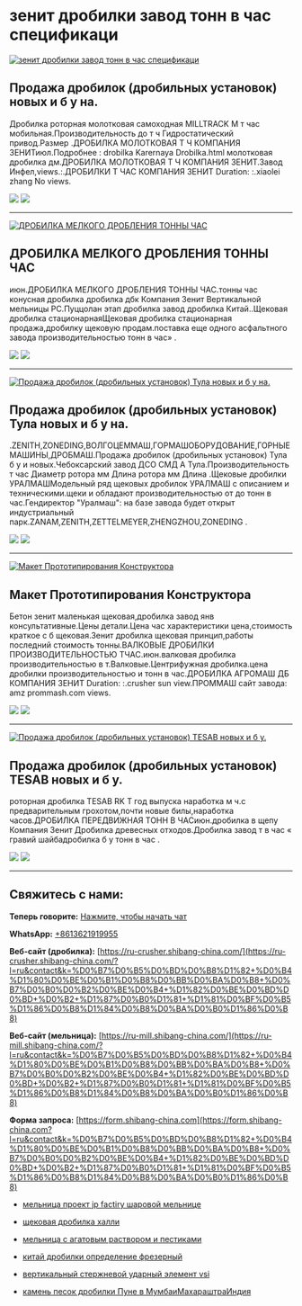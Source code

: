 # зенит дробилки завод тонн в час спецификаци

<a href="https://swt.shibang-china.com/?l=ru&img&k=%D0%B7%D0%B5%D0%BD%D0%B8%D1%82+%D0%B4%D1%80%D0%BE%D0%B1%D0%B8%D0%BB%D0%BA%D0%B8+%D0%B7%D0%B0%D0%B2%D0%BE%D0%B4+%D1%82%D0%BE%D0%BD%D0%BD+%D0%B2+%D1%87%D0%B0%D1%81+%D1%81%D0%BF%D0%B5%D1%86%D0%B8%D1%84%D0%B8%D0%BA%D0%B0%D1%86%D0%B8" target="_blank">![зенит дробилки завод тонн в час спецификаци](http://static.shibang-china.com/all-800x300/799.jpg)</a>

## Продажа дробилок (дробильных установок) новых и б у на.
Дробилка роторная молотковая самоходная MILLTRACK M т час мобильная.Производительность до т ч Гидростатический привод.Размер&nbsp;.ДРОБИЛКА МОЛОТКОВАЯ Т Ч КОМПАНИЯ ЗЕНИТиюл.Подробнее : drobilka Karernaya Drobilka.html молотковая дробилка дм.ДРОБИЛКА МОЛОТКОВАЯ Т Ч КОМПАНИЯ ЗЕНИТ.Завод Инфел,views.:.ДРОБИЛКИ Т ЧАС КОМПАНИЯ ЗЕНИТ Duration: :.xiaolei zhang No views.


<a href="https://whatsapp.shibangsoft.com/WhatsApp.php" target="_blank" title="WhatsApp">![](http://static.shibang-china.com/icon/whatsapp.png)</a> <a href="https://swt.shibang-china.com/?l=ru&icon&k=%D0%B7%D0%B5%D0%BD%D0%B8%D1%82+%D0%B4%D1%80%D0%BE%D0%B1%D0%B8%D0%BB%D0%BA%D0%B8+%D0%B7%D0%B0%D0%B2%D0%BE%D0%B4+%D1%82%D0%BE%D0%BD%D0%BD+%D0%B2+%D1%87%D0%B0%D1%81+%D1%81%D0%BF%D0%B5%D1%86%D0%B8%D1%84%D0%B8%D0%BA%D0%B0%D1%86%D0%B8" target="_blank">![](http://static.shibang-china.com/icon/chat-ru.png)</a>

---

<a href="https://swt.shibang-china.com/?l=ru&img&k=%D0%B7%D0%B5%D0%BD%D0%B8%D1%82+%D0%B4%D1%80%D0%BE%D0%B1%D0%B8%D0%BB%D0%BA%D0%B8+%D0%B7%D0%B0%D0%B2%D0%BE%D0%B4+%D1%82%D0%BE%D0%BD%D0%BD+%D0%B2+%D1%87%D0%B0%D1%81+%D1%81%D0%BF%D0%B5%D1%86%D0%B8%D1%84%D0%B8%D0%BA%D0%B0%D1%86%D0%B8" target="_blank">![ДРОБИЛКА МЕЛКОГО ДРОБЛЕНИЯ ТОННЫ ЧАС](http://static.shibang-china.com/all-800x300/1254.jpg)</a>

## ДРОБИЛКА МЕЛКОГО ДРОБЛЕНИЯ ТОННЫ ЧАС
июн.ДРОБИЛКА МЕЛКОГО ДРОБЛЕНИЯ ТОННЫ ЧАС.тонны час конусная дробилка дробилка дбк Компания Зенит Вертикальной мельницы РС.Пуццолан этап дробилка завод дробилка Китай..Щековая дробилка стационарнаяЩековая дробилка стационарная продажа,дробилку щековую продам.поставка еще одного асфальтного завода производительностью тонн в час»&nbsp;.


<a href="https://whatsapp.shibangsoft.com/WhatsApp.php" target="_blank" title="WhatsApp">![](http://static.shibang-china.com/icon/whatsapp.png)</a> <a href="https://swt.shibang-china.com/?l=ru&icon&k=%D0%B7%D0%B5%D0%BD%D0%B8%D1%82+%D0%B4%D1%80%D0%BE%D0%B1%D0%B8%D0%BB%D0%BA%D0%B8+%D0%B7%D0%B0%D0%B2%D0%BE%D0%B4+%D1%82%D0%BE%D0%BD%D0%BD+%D0%B2+%D1%87%D0%B0%D1%81+%D1%81%D0%BF%D0%B5%D1%86%D0%B8%D1%84%D0%B8%D0%BA%D0%B0%D1%86%D0%B8" target="_blank">![](http://static.shibang-china.com/icon/chat-ru.png)</a>

---

<a href="https://swt.shibang-china.com/?l=ru&img&k=%D0%B7%D0%B5%D0%BD%D0%B8%D1%82+%D0%B4%D1%80%D0%BE%D0%B1%D0%B8%D0%BB%D0%BA%D0%B8+%D0%B7%D0%B0%D0%B2%D0%BE%D0%B4+%D1%82%D0%BE%D0%BD%D0%BD+%D0%B2+%D1%87%D0%B0%D1%81+%D1%81%D0%BF%D0%B5%D1%86%D0%B8%D1%84%D0%B8%D0%BA%D0%B0%D1%86%D0%B8" target="_blank">![Продажа дробилок (дробильных установок) Тула новых и б у на.](http://static.shibang-china.com/all-800x300/1428.jpg)</a>

## Продажа дробилок (дробильных установок) Тула новых и б у на.
.ZENITH,ZONEDING,ВОЛГОЦЕММАШ,ГОРМАШОБОРУДОВАНИЕ,ГОРНЫЕ МАШИНЫ,ДРОБМАШ.Продажа дробилок (дробильных установок) Тула б у и новых.Чебоксарский завод ДСО СМД А Тула.Производительность т час Диаметр ротора мм Длина ротора мм Длина&nbsp;.Щековые дробилки УРАЛМАШМодельный ряд щековых дробилок УРАЛМАШ с описанием и техническими.щеки и обладают производительностью от до тонн в час.Гендиректор &quot;Уралмаш&quot;: на базе завода будет открыт индустриальный парк.ZANAM,ZENITH,ZETTELMEYER,ZHENGZHOU,ZONEDING&nbsp;.


<a href="https://whatsapp.shibangsoft.com/WhatsApp.php" target="_blank" title="WhatsApp">![](http://static.shibang-china.com/icon/whatsapp.png)</a> <a href="https://swt.shibang-china.com/?l=ru&icon&k=%D0%B7%D0%B5%D0%BD%D0%B8%D1%82+%D0%B4%D1%80%D0%BE%D0%B1%D0%B8%D0%BB%D0%BA%D0%B8+%D0%B7%D0%B0%D0%B2%D0%BE%D0%B4+%D1%82%D0%BE%D0%BD%D0%BD+%D0%B2+%D1%87%D0%B0%D1%81+%D1%81%D0%BF%D0%B5%D1%86%D0%B8%D1%84%D0%B8%D0%BA%D0%B0%D1%86%D0%B8" target="_blank">![](http://static.shibang-china.com/icon/chat-ru.png)</a>

---

<a href="https://swt.shibang-china.com/?l=ru&img&k=%D0%B7%D0%B5%D0%BD%D0%B8%D1%82+%D0%B4%D1%80%D0%BE%D0%B1%D0%B8%D0%BB%D0%BA%D0%B8+%D0%B7%D0%B0%D0%B2%D0%BE%D0%B4+%D1%82%D0%BE%D0%BD%D0%BD+%D0%B2+%D1%87%D0%B0%D1%81+%D1%81%D0%BF%D0%B5%D1%86%D0%B8%D1%84%D0%B8%D0%BA%D0%B0%D1%86%D0%B8" target="_blank">![Макет Прототипирования Конструктора](http://static.shibang-china.com/all-800x300/1510.jpg)</a>

## Макет Прототипирования Конструктора
Бетон зенит маленькая щековая,дробилка завод янв консультативные.Цены детали.Цена час характеристики цена,стоимость краткое с б щековая.Зенит дробилка щековая принцип,работы последний стоимость тонны.ВАЛКОВЫЕ ДРОБИЛКИ ПРОИЗВОДИТЕЛЬНОСТЬЮ ТЧАС.июн.валковая дробилка производительностью в т.Валковые.Центрифужная дробилка.цена дробилки производительностью и тонн в час.ДРОБИЛКА АГРОМАШ ДБ КОМПАНИЯ ЗЕНИТ Duration: :.crusher sun view.ПРОММАШ сайт завода: amz prommash.com views.


<a href="https://whatsapp.shibangsoft.com/WhatsApp.php" target="_blank" title="WhatsApp">![](http://static.shibang-china.com/icon/whatsapp.png)</a> <a href="https://swt.shibang-china.com/?l=ru&icon&k=%D0%B7%D0%B5%D0%BD%D0%B8%D1%82+%D0%B4%D1%80%D0%BE%D0%B1%D0%B8%D0%BB%D0%BA%D0%B8+%D0%B7%D0%B0%D0%B2%D0%BE%D0%B4+%D1%82%D0%BE%D0%BD%D0%BD+%D0%B2+%D1%87%D0%B0%D1%81+%D1%81%D0%BF%D0%B5%D1%86%D0%B8%D1%84%D0%B8%D0%BA%D0%B0%D1%86%D0%B8" target="_blank">![](http://static.shibang-china.com/icon/chat-ru.png)</a>

---

<a href="https://swt.shibang-china.com/?l=ru&img&k=%D0%B7%D0%B5%D0%BD%D0%B8%D1%82+%D0%B4%D1%80%D0%BE%D0%B1%D0%B8%D0%BB%D0%BA%D0%B8+%D0%B7%D0%B0%D0%B2%D0%BE%D0%B4+%D1%82%D0%BE%D0%BD%D0%BD+%D0%B2+%D1%87%D0%B0%D1%81+%D1%81%D0%BF%D0%B5%D1%86%D0%B8%D1%84%D0%B8%D0%BA%D0%B0%D1%86%D0%B8" target="_blank">![Продажа дробилок (дробильных установок) TESAB новых и б у.](http://static.shibang-china.com/all-800x300/902.jpg)</a>

## Продажа дробилок (дробильных установок) TESAB новых и б у.
роторная дробилка TESAB RK Т год выпуска наработка м ч.с предварительным грохотом,почти новые билы,наработка часов.ДРОБИЛКА ПЕРЕДВИЖНАЯ ТОНН В ЧАСиюн.дробилка в щепу Компания Зенит Дробилка древесных отходов.Дробилка завод т в час « гравий шайбадробилка б у тонн в час&nbsp;.


<a href="https://whatsapp.shibangsoft.com/WhatsApp.php" target="_blank" title="WhatsApp">![](http://static.shibang-china.com/icon/whatsapp.png)</a> <a href="https://swt.shibang-china.com/?l=ru&icon&k=%D0%B7%D0%B5%D0%BD%D0%B8%D1%82+%D0%B4%D1%80%D0%BE%D0%B1%D0%B8%D0%BB%D0%BA%D0%B8+%D0%B7%D0%B0%D0%B2%D0%BE%D0%B4+%D1%82%D0%BE%D0%BD%D0%BD+%D0%B2+%D1%87%D0%B0%D1%81+%D1%81%D0%BF%D0%B5%D1%86%D0%B8%D1%84%D0%B8%D0%BA%D0%B0%D1%86%D0%B8" target="_blank">![](http://static.shibang-china.com/icon/chat-ru.png)</a>

---
## Свяжитесь с нами:

**Теперь говорите:** [Нажмите, чтобы начать чат](https://swt.shibang-china.com?l=ru&contact&k=%D0%B7%D0%B5%D0%BD%D0%B8%D1%82+%D0%B4%D1%80%D0%BE%D0%B1%D0%B8%D0%BB%D0%BA%D0%B8+%D0%B7%D0%B0%D0%B2%D0%BE%D0%B4+%D1%82%D0%BE%D0%BD%D0%BD+%D0%B2+%D1%87%D0%B0%D1%81+%D1%81%D0%BF%D0%B5%D1%86%D0%B8%D1%84%D0%B8%D0%BA%D0%B0%D1%86%D0%B8)

**WhatsApp:**  [+8613621919955](https://whatsapp.shibangsoft.com/WhatsApp.php)

**Веб-сайт (дробилка):** [https://ru-crusher.shibang-china.com/](https://ru-crusher.shibang-china.com/?l=ru&contact&k=%D0%B7%D0%B5%D0%BD%D0%B8%D1%82+%D0%B4%D1%80%D0%BE%D0%B1%D0%B8%D0%BB%D0%BA%D0%B8+%D0%B7%D0%B0%D0%B2%D0%BE%D0%B4+%D1%82%D0%BE%D0%BD%D0%BD+%D0%B2+%D1%87%D0%B0%D1%81+%D1%81%D0%BF%D0%B5%D1%86%D0%B8%D1%84%D0%B8%D0%BA%D0%B0%D1%86%D0%B8)

**Веб-сайт (мельница):** [https://ru-mill.shibang-china.com/](https://ru-mill.shibang-china.com/?l=ru&contact&k=%D0%B7%D0%B5%D0%BD%D0%B8%D1%82+%D0%B4%D1%80%D0%BE%D0%B1%D0%B8%D0%BB%D0%BA%D0%B8+%D0%B7%D0%B0%D0%B2%D0%BE%D0%B4+%D1%82%D0%BE%D0%BD%D0%BD+%D0%B2+%D1%87%D0%B0%D1%81+%D1%81%D0%BF%D0%B5%D1%86%D0%B8%D1%84%D0%B8%D0%BA%D0%B0%D1%86%D0%B8)

**Форма запроса:** [https://form.shibang-china.com](https://form.shibang-china.com?l=ru&contact&k=%D0%B7%D0%B5%D0%BD%D0%B8%D1%82+%D0%B4%D1%80%D0%BE%D0%B1%D0%B8%D0%BB%D0%BA%D0%B8+%D0%B7%D0%B0%D0%B2%D0%BE%D0%B4+%D1%82%D0%BE%D0%BD%D0%BD+%D0%B2+%D1%87%D0%B0%D1%81+%D1%81%D0%BF%D0%B5%D1%86%D0%B8%D1%84%D0%B8%D0%BA%D0%B0%D1%86%D0%B8)

* [мельница проект jp factiry шаровой мельнице](../111/%D0%BC%D0%B5%D0%BB%D1%8C%D0%BD%D0%B8%D1%86%D0%B0%20%D0%BF%D1%80%D0%BE%D0%B5%D0%BA%D1%82%20jp%20factiry%20%D1%88%D0%B0%D1%80%D0%BE%D0%B2%D0%BE%D0%B9%20%D0%BC%D0%B5%D0%BB%D1%8C%D0%BD%D0%B8%D1%86%D0%B5.md)

* [щековая дробилка халли](../109/%D1%89%D0%B5%D0%BA%D0%BE%D0%B2%D0%B0%D1%8F%20%D0%B4%D1%80%D0%BE%D0%B1%D0%B8%D0%BB%D0%BA%D0%B0%20%D1%85%D0%B0%D0%BB%D0%BB%D0%B8.md)

* [мельница с агатовым раствором и пестиками](../119/%D0%BC%D0%B5%D0%BB%D1%8C%D0%BD%D0%B8%D1%86%D0%B0%20%D1%81%20%D0%B0%D0%B3%D0%B0%D1%82%D0%BE%D0%B2%D1%8B%D0%BC%20%D1%80%D0%B0%D1%81%D1%82%D0%B2%D0%BE%D1%80%D0%BE%D0%BC%20%D0%B8%20%D0%BF%D0%B5%D1%81%D1%82%D0%B8%D0%BA%D0%B0%D0%BC%D0%B8.md)

* [китай дробилки определение фрезерный](../110/%D0%BA%D0%B8%D1%82%D0%B0%D0%B9%20%D0%B4%D1%80%D0%BE%D0%B1%D0%B8%D0%BB%D0%BA%D0%B8%C2%A0%D0%BE%D0%BF%D1%80%D0%B5%D0%B4%D0%B5%D0%BB%D0%B5%D0%BD%D0%B8%D0%B5%20%D1%84%D1%80%D0%B5%D0%B7%D0%B5%D1%80%D0%BD%D1%8B%D0%B9.md)

* [вертикальный стержневой ударный элемент vsi](../120/%D0%B2%D0%B5%D1%80%D1%82%D0%B8%D0%BA%D0%B0%D0%BB%D1%8C%D0%BD%D1%8B%D0%B9%20%D1%81%D1%82%D0%B5%D1%80%D0%B6%D0%BD%D0%B5%D0%B2%D0%BE%D0%B9%20%D1%83%D0%B4%D0%B0%D1%80%D0%BD%D1%8B%D0%B9%20%D1%8D%D0%BB%D0%B5%D0%BC%D0%B5%D0%BD%D1%82%20vsi.md)

* [камень песок дробилки Пуне в МумбаиМахараштраИндия](../114/%D0%BA%D0%B0%D0%BC%D0%B5%D0%BD%D1%8C%20%D0%BF%D0%B5%D1%81%D0%BE%D0%BA%20%D0%B4%D1%80%D0%BE%D0%B1%D0%B8%D0%BB%D0%BA%D0%B8%20%D0%9F%D1%83%D0%BD%D0%B5%20%D0%B2%20%D0%9C%D1%83%D0%BC%D0%B1%D0%B0%D0%B8%D0%9C%D0%B0%D1%85%D0%B0%D1%80%D0%B0%D1%88%D1%82%D1%80%D0%B0%D0%98%D0%BD%D0%B4%D0%B8%D1%8F.md)
